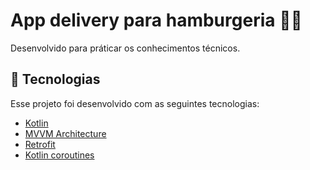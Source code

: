# App delivery para hamburgeria 🍔🍟
Desenvolvido para práticar os conhecimentos técnicos.

<h2> 🚀 Tecnologias </h2>
Esse projeto foi desenvolvido com as seguintes tecnologias:
<br>
<ul>
<li> <a href="https://kotlinlang.org"> Kotlin
<li> <a href="https://developer.android.com/topic/libraries/architecture/viewmodel"> MVVM Architecture
<li> <a href="https://square.github.io/retrofit/"> Retrofit
<li> <a href="https://developer.android.com/kotlin/coroutines"> Kotlin coroutines
</ul>
